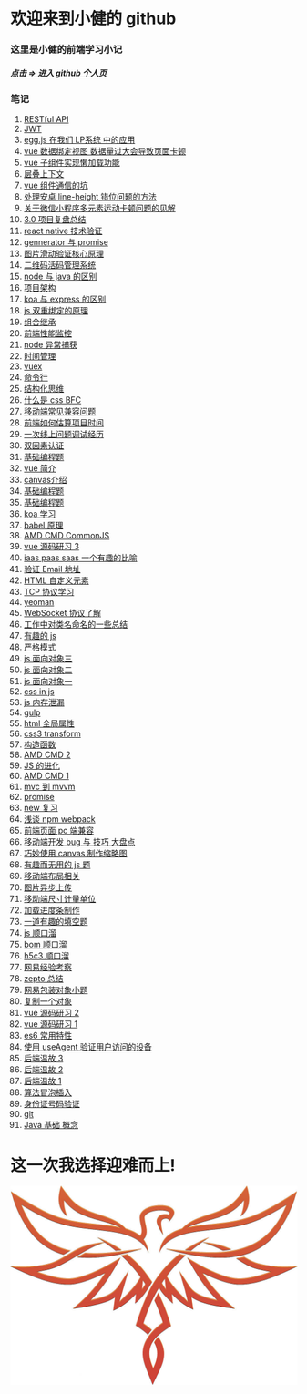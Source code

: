 <!--
 * @Description:
 * @Author: 靳小健
 * @Email: jinxiaojian@youxin.com
 * @LastEditors: 靳肖健
 * @Date: 2016-01-31 14:39:32
 * @LastEditTime: 2019-06-24 10:31:29
 -->

# 欢迎来到小健的 github

### 这里是小健的前端学习小记

##### [点击 => 进入 github 个人页](https://github.com/jxj322991)

### 笔记

1.  [RESTful API](2019/06/22.html)
1.  [JWT](2019/06/21.html)
1.  [egg.js 在我们 LP系统 中的应用](2019/06/12.html)
1.  [vue 数据绑定视图 数据量过大会导致页面卡顿](2019/04/11.html)
1.  [vue 子组件实现懒加载功能](2019/04/10.html)
1.  [层叠上下文](2019/03/12.html)
1.  [vue 组件通信的坑](2018/10/z15.md)
1.  [处理安卓 line-height 错位问题的方法](2018/08/z9.md)
1.  [关于微信小程序多元素运动卡顿问题的见解](2018/08/z8.md)
1.  [3.0 项目复盘总结](2018/07/z7.md)
1.  [react native 技术验证](https://github.com/jxj322991/react_native_study2)
1.  [gennerator 与 promise](2018/03/02.md)
1.  [图片滑动验证核心原理](https://github.com/jxj322991/verify_user)
1.  [二维码活码管理系统](https://github.com/jxj322991/2code)
1.  [node 与 java 的区别](2018/01/25.md)
1.  [项目架构](2018/01/23.md)
1.  [koa 与 express 的区别](2018/01/22.md)
1.  [js 双重绑定的原理](2018/01/21.md)
1.  [组合继承](2018/01/19.md)
1.  [前端性能监控](2018/01/16.md)
1.  [node 异常捕获](2018/01/01.md)
1.  [时间管理](2018/12/z19.md)
1.  [vuex](2018/12/z20.md)
1.  [命令行](2018/12/z21.md)
1.  [结构化思维](2018/12/z18.md)
1.  [什么是 css BFC](2017/12/06.md)
1.  [移动端常见兼容问题](2017/12/04.md)
1.  [前端如何估算项目时间](2017/11/21.md)
1.  [一次线上问题调试经历](2017/11/20.md)
1.  [双因素认证](2017/11/07.md)
1.  [基础编程题](2017/09/0924.md)
1.  [vue 简介](2019/06/13.html)
1.  [canvas介绍](2019/06/14.html)
1.  [基础编程题](2017/09/0922.md)
1.  [基础编程题](2017/09/0909.md)
1.  [koa 学习](2017/08/0821.md)
1.  [babel 原理](2017/08/0810.md)
1.  [AMD CMD CommonJS](2017/08/0809.md)
1.  [vue 源码研习 3](2017/08/vue03)
1.  [iaas paas saas 一个有趣的比喻](2017/07/0725.md)
1.  [验证 Email 地址](2017/06/0625.md)
1.  [HTML 自定义元素](2017/06/0622.md)
1.  [TCP 协议学习](2017/06/0614.md)
1.  [yeoman](2017/06/0601.md)
1.  [WebSocket 协议了解](2017/05/0526.md)
1.  [工作中对类名命名的一些总结](2017/05/0523.md)
1.  [有趣的 js](2017/04/0429.md)
1.  [严格模式](2017/04/0430.md)
1.  [ js 面向对象三 ](2017/04/0428.md)
1.  [ js 面向对象二 ](2017/04/0427.md)
1.  [ js 面向对象一 ](2017/04/0426.md)
1.  [ css in js ](2017/04/0424.md)
1.  [ js 内存泄漏 ](2017/04/0423.md)
1.  [ gulp ](2017/04/0422.md)
1.  [html 全局属性](2017/04/0420.md)
1.  [css3 transform](2017/04/0419.md)
1.  [构造函数](2017/04/0418.md)
1.  [AMD CMD 2](2017/04/0414.md)
1.  [JS 的进化](2017/04/0413.md)
1.  [AMD CMD 1](2017/04/0412.md)
1.  [mvc 到 mvvm](2017/04/0410.md)
1.  [promise](2017/04/0404.md)
1.  [new 复习](2017/04/0403.md)
1.  [浅谈 npm webpack](2017/04/0402.md)
1.  [前端页面 pc 端兼容](2017/04/0401.md)
1.  [移动端开发 bug 与 技巧 大盘点](2017/03/29.md)
1.  [巧妙使用 canvas 制作缩略图](2017/03/27.md)
1.  [有趣而无用的 js 题](2017/03/26.md)
1.  [移动端布局相关](2017/03/21.md)
1.  [图片异步上传](2017/03/20.md)
1.  [移动端尺寸计量单位](2017/03/19.md)
1.  [加载进度条制作](2017/03/18.md)
1.  [一道有趣的填空题](2017/03/17.md)
1.  [js 顺口溜](2017/03/16.md)
1.  [bom 顺口溜](2017/03/15.md)
1.  [h5c3 顺口溜](2017/03/14.md)
1.  [网易经验考察](2017/03/zj0307.md)
1.  [zepto 总结](2017/03/zj0306.md)
1.  [网易包装对象小题](2017/03/zj0305.md)
1.  [复制一个对象](2017/03/zj0303.md)
1.  [vue 源码研习 2](2017/02/vue02)
1.  [vue 源码研习 1](2017/02/vue01)
1.  [es6 常用特性](2017/02/es6.md)
1.  [使用 useAgent 验证用户访问的设备](2017/02/zk0225.md)
1.  [后端温故 3](2017/02/zk0203.md)
1.  [后端温故 2](2017/02/zk0202.md)
1.  [后端温故 1](2017/02/zk0201.md)
1.  [算法冒泡插入](2017/01/zl0102.md)
1.  [身份证号码验证](2017/01/zl0104.md)
1.  [ git ](2018/04/09.md)
1.  [ Java 基础 概念 ](2019/04/01.html)

# 这一次我选择迎难而上!

<!-- 1. [好友助力活动:经验](2018/06/z5.md) -->

<!-- 1. [vue 常见的技术栈](2017/08/0822.md) -->

<!-- 1. [ rem 计算的相关经验 ](2018/04/18.md) -->

<!-- [知识汇总](https://jxj322991.github.io/siwei/) -->

![凤凰](./fenhuan.jpg)
